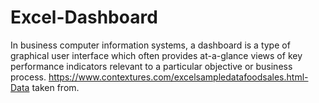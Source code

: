 # Excel-Dashboard
In business computer information systems, a dashboard is a type of graphical user interface which often provides at-a-glance views of key performance indicators relevant to a particular objective or business process.
https://www.contextures.com/excelsampledatafoodsales.html-Data taken from.
